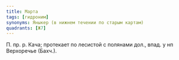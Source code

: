 ```yaml
---
title: Марта
tags: [гидроним]
synonyms: Яныкер (в нижнем течении по старым картам)
quadrants: [Ж7]
---
```


П. пр. р. Кача; протекает по лесистой с полянами дол., впад. у нп Верхоречье
(Бахч.).
